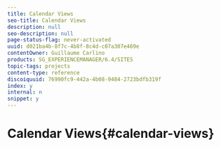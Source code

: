 ```yaml
---
title: Calendar Views
seo-title: Calendar Views
description: null
seo-description: null
page-status-flag: never-activated
uuid: d021ba4b-8f7c-4b8f-8c4d-c07a307e469e
contentOwner: Guillaume Carlino
products: SG_EXPERIENCEMANAGER/6.4/SITES
topic-tags: projects
content-type: reference
discoiquuid: 76990fc9-442a-4b08-9484-2723bdfb319f
index: y
internal: n
snippet: y
---
```


# Calendar Views{#calendar-views}

